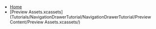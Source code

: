 <!-- docs/_sidebar.md -->
- [Home](/)
- [Preview Assets.xcassets](Tutorials/NavigationDrawerTutorial/NavigationDrawerTutorial/Preview Content/Preview Assets.xcassets/)
